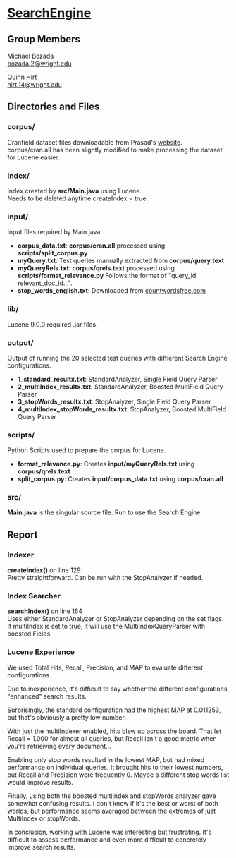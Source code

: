 # [SearchEngine](https://github.com/mbozada/SearchEngine)

## Group Members
Michael Bozada  
bozada.2@wright.edu  

Quinn Hirt  
hirt.14@wright.edu  


## Directories and Files
### corpus/  
Cranfield dataset files downloadable from Prasad's [website](https://web1.cs.wright.edu/~tkprasad/courses/cs7800/cs7800.html).  
corpus/cran.all has been slightly modified to make processing the dataset for Lucene easier.

### index/
Index created by __src/Main.java__ using Lucene.  
Needs to be deleted anytime createIndex = true.

### input/
Input files required by Main.java.  
- __corpus_data.txt__: __corpus/cran.all__ processed using __scripts/split_corpus.py__
- __myQuery.txt__: Test queries manually extracted from __corpus/query.text__
- __myQueryRels.txt__: __corpus/qrels.text__ processed using __scripts/format_relevance.py__ Follows the format of "query_id relevant_doc_id...".
- __stop_words_english.txt__: Downloaded from [countwordsfree.com](https://countwordsfree.com/stopwords)

### lib/
Lucene 9.0.0 required .jar files.

### output/
Output of running the 20 selected test queries with diffierent Search Engine configurations.
- __1_standard_resultx.txt__: StandardAnalyzer, Single Field Query Parser
- __2_multiIndex_resultx.txt__: StandardAnalyzer, Boosted MultiField Query Parser
- __3_stopWords_resultx.txt__: StopAnalyzer, Single Field Query Parser
- __4_multiIndex_stopWords_resultx.txt__: StopAnalyzer, Boosted MultiField Query Parser

### scripts/
Python Scripts used to prepare the corpus for Lucene.
- __format_relevance.py__: Creates __input/myQueryRels.txt__ using __corpus/qrels.text__
- __split_corpus.py__: Creates __input/corpus_data.txt__ using __corpus/cran.all__

### src/
__Main.java__ is the singular source file. Run to use the Search Engine.

## Report
### Indexer
__createIndex()__ on line 129  
Pretty straightforward. Can be run with the StopAnalyzer if needed.  

### Index Searcher
__searchIndex()__ on line 164  
Uses either StandardAnalyzer or StopAnalyzer depending on the set flags.  
If multiIndex is set to true, it will use the MultiIndexQueryParser with boosted Fields.  

### Lucene Experience
We used Total Hits, Recall, Precision, and MAP to evaluate different configurations.  

Due to inexperience, it's difficult to say whether the different configurations "enhanced" search results.  

Surprisingly, the standard configuration had the highest MAP at 0.011253, but that's obviously a pretty low number.  

With just the multiIndexer enabled, hits blew up across the board. That let Recall = 1.000 for almost all queries, but Recall isn't a good metric when you're retrieiving every document...  

Enabling only stop words resulted in the lowest MAP, but had mixed performance on individual queries. It brought hits to their lowest numbers, but Recall and Precision were frequently 0. Maybe a different stop words list would improve results.  

Finally, using both the boosted multiIndex and stopWords analyzer gave somewhat confusing results. I don't know if it's the best or worst of both worlds, but performance seems averaged between the extremes of just MultiIndex or stopWords.  

In conclusion, working with Lucene was interesting but frustrating. It's difficult to assess performance and even more difficult to concretely improve search results.  